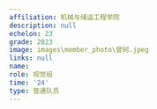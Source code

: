 ```yaml
---
affiliation: 机械与储运工程学院
description: null
echelon: 23
grade: 2023
image: images\member_photo\曾轲.jpeg
links: null
name: 
role: 视觉组
time: '24'
type: 普通队员
---
```

